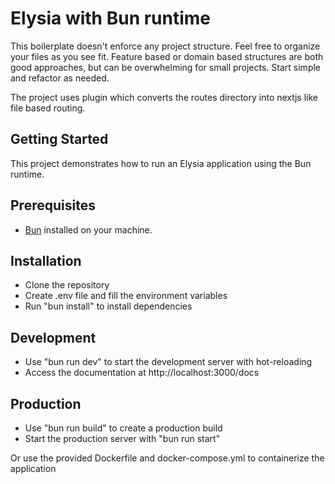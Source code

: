 # Elysia with Bun runtime

This boilerplate doesn't enforce any project structure. Feel free to organize your files as you see fit. Feature based or domain based structures are both good approaches, but can be overwhelming for small projects. Start simple and refactor as needed.

The project uses plugin which converts the routes directory into nextjs like file based routing.

## Getting Started

This project demonstrates how to run an Elysia application using the Bun runtime.

## Prerequisites

- [Bun](https://bun.sh/) installed on your machine.

## Installation

- Clone the repository
- Create .env file and fill the environment variables
- Run "bun install" to install dependencies

## Development

- Use "bun run dev" to start the development server with hot-reloading
- Access the documentation at http://localhost:3000/docs

## Production

- Use "bun run build" to create a production build
- Start the production server with "bun run start"

Or use the provided Dockerfile and docker-compose.yml to containerize the application
